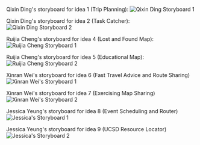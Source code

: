 Qixin Ding's storyboard for idea 1 (Trip Planning):
![Qixin Ding Storyboard 1](https://raw.githubusercontent.com/dingqixin/chicas/master/img/storyboards/Storyboard%20for%20Idea%201%20-%20Qixin%20Ding.jpg)

Qixin Ding's storyboard for idea 2 (Task Catcher):
![Qixin Ding Storyboard 2](https://raw.githubusercontent.com/dingqixin/chicas/master/img/storyboards/Storyboard%20for%20Idea%202%20-%20Qixin%20Ding.jpg)

Ruijia Cheng's storyboard for idea 4 (Lost and Found Map):
![Ruijia Cheng Storyboard 1](https://raw.githubusercontent.com/dingqixin/chicas/master/img/storyboards/1373474751.jpg)

Ruijia Cheng's storyboard for idea 5 (Educational Map):
![Ruijia Cheng Storyboard 2](https://raw.githubusercontent.com/dingqixin/chicas/master/img/storyboards/187377229.jpg)

Xinran Wei's storyboard for idea 6 (Fast Travel Advice and Route Sharing)
![Xinran Wei's Storyboard 1](https://raw.githubusercontent.com/dingqixin/chicas/master/img/storyboards/IMG_1843.JPG)

Xinran Wei's storyboard for idea 7 (Exercising Map Sharing)
![Xinran Wei's Storyboard 2](https://raw.githubusercontent.com/dingqixin/chicas/master/img/storyboards/IMG_1844.JPG)

Jessica Yeung's storyboard for idea 8 (Event Scheduling and Router)
![Jessica's Storyboard 1](https://raw.githubusercontent.com/dingqixin/chicas/master/img/storyboards/IMG_2506.JPG)

Jessica Yeung's storyboard for idea 9 (UCSD Resource Locator)
![Jessica's Storyboard 2](https://raw.githubusercontent.com/dingqixin/chicas/master/img/storyboards/IMG_2505.JPG)
